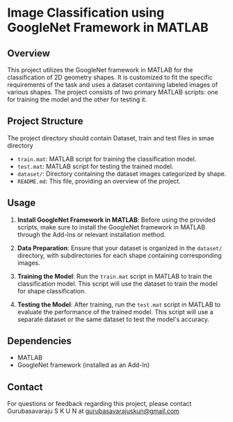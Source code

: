 # Image Classification using GoogleNet Framework in MATLAB

## Overview

This project utilizes the GoogleNet framework in MATLAB for the classification of 2D geometry shapes. It is customized to fit the specific requirements of the task and uses a dataset containing labeled images of various shapes. The project consists of two primary MATLAB scripts: one for training the model and the other for testing it.

## Project Structure

The project directory should contain Dataset, train and test files in smae directory

- `train.mat`: MATLAB script for training the classification model.
- `test.mat`: MATLAB script for testing the trained model.
- `dataset/`: Directory containing the dataset images categorized by shape.
- `README.md`: This file, providing an overview of the project.

## Usage

1. **Install GoogleNet Framework in MATLAB**: Before using the provided scripts, make sure to install the GoogleNet framework in MATLAB through the Add-Ins or relevant installation method.

2. **Data Preparation**: Ensure that your dataset is organized in the `dataset/` directory, with subdirectories for each shape containing corresponding images.

3. **Training the Model**: Run the `train.mat` script in MATLAB to train the classification model. This script will use the dataset to train the model for shape classification.

4. **Testing the Model**: After training, run the `test.mat` script in MATLAB to evaluate the performance of the trained model. This script will use a separate dataset or the same dataset to test the model's accuracy.

## Dependencies

- MATLAB
- GoogleNet framework (installed as an Add-In)


## Contact

For questions or feedback regarding this project, please contact Gurubasavaraju S K U N at gurubasavarajuskun@gmail.com
